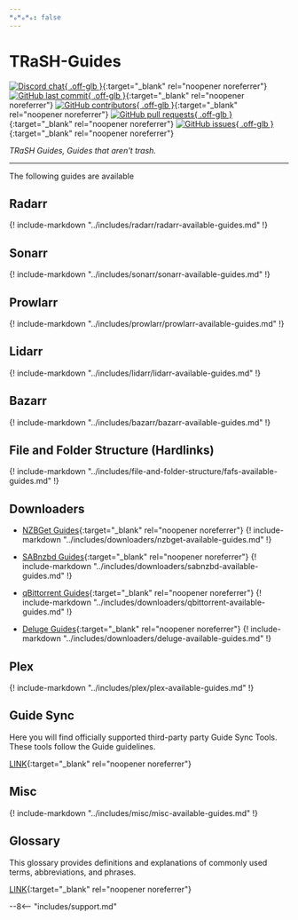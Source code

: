 ```yaml
---
ᴴₒᴴₒᴴₒ: false
---
```


# TRaSH-Guides

[![Discord chat](https://img.shields.io/discord/492590071455940612?style=for-the-badge&color=4051B5&logo=discord){ .off-glb }](https://trash-guides.info/discord){:target="\_blank" rel="noopener noreferrer"}
[![GitHub last commit](https://img.shields.io/github/last-commit/TRaSH-Guides/Guides?color=4051B5&label=Last%20Update&style=flat-square){ .off-glb }](https://github.com/TRaSH-Guides/Guides/commits/master){:target="\_blank" rel="noopener noreferrer"}
[![GitHub contributors](https://img.shields.io/github/contributors/TRaSH-Guides/Guides?color=4051B5&style=flat-square){ .off-glb }](https://github.com/TRaSH-Guides/Guides/graphs/contributors){:target="\_blank" rel="noopener noreferrer"}
[![GitHub pull requests](https://img.shields.io/github/issues-pr/TRaSH-Guides/Guides?color=4051B5&style=flat-square){ .off-glb }](https://github.com/TRaSH-Guides/Guides/pulls){:target="\_blank" rel="noopener noreferrer"}
[![GitHub issues](https://img.shields.io/github/issues/TRaSH-Guides/Guides?color=4051B5&style=flat-square){ .off-glb }](https://github.com/TRaSH-Guides/Guides/issues){:target="\_blank" rel="noopener noreferrer"}

_TRaSH Guides, Guides that aren't trash._

---

The following guides are available

## Radarr

{! include-markdown "../includes/radarr/radarr-available-guides.md" !}

## Sonarr

{! include-markdown "../includes/sonarr/sonarr-available-guides.md" !}

## Prowlarr

{! include-markdown "../includes/prowlarr/prowlarr-available-guides.md" !}

## Lidarr

{! include-markdown "../includes/lidarr/lidarr-available-guides.md" !}

## Bazarr

{! include-markdown "../includes/bazarr/bazarr-available-guides.md" !}

## File and Folder Structure (Hardlinks)

{! include-markdown "../includes/file-and-folder-structure/fafs-available-guides.md" !}

## Downloaders

- [NZBGet Guides](/Downloaders/NZBGet/){:target="\_blank" rel="noopener noreferrer"}
    {! include-markdown "../includes/downloaders/nzbget-available-guides.md" !}

- [SABnzbd Guides](/Downloaders/SABnzbd/){:target="\_blank" rel="noopener noreferrer"}
    {! include-markdown "../includes/downloaders/sabnzbd-available-guides.md" !}

- [qBittorrent Guides](/Downloaders/qBittorrent/){:target="\_blank" rel="noopener noreferrer"}
    {! include-markdown "../includes/downloaders/qbittorrent-available-guides.md" !}

- [Deluge Guides](/Downloaders/Deluge/){:target="\_blank" rel="noopener noreferrer"}
    {! include-markdown "../includes/downloaders/deluge-available-guides.md" !}

## Plex

{! include-markdown "../includes/plex/plex-available-guides.md" !}

## Guide Sync

Here you will find officially supported third-party party Guide Sync Tools. These tools follow the Guide guidelines.

[LINK](/Guide-Sync/){:target="\_blank" rel="noopener noreferrer"}

## Misc

{! include-markdown "../includes/misc/misc-available-guides.md" !}

## Glossary

This glossary provides definitions and explanations of commonly used terms, abbreviations, and phrases.

[LINK](/Glossary/){:target="\_blank" rel="noopener noreferrer"}

--8<-- "includes/support.md"
